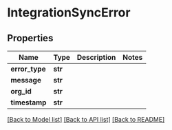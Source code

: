 # IntegrationSyncError

## Properties
Name | Type | Description | Notes
------------ | ------------- | ------------- | -------------
**error_type** | **str** |  | 
**message** | **str** |  | 
**org_id** | **str** |  | 
**timestamp** | **str** |  | 

[[Back to Model list]](../README.md#documentation-for-models) [[Back to API list]](../README.md#documentation-for-api-endpoints) [[Back to README]](../README.md)

